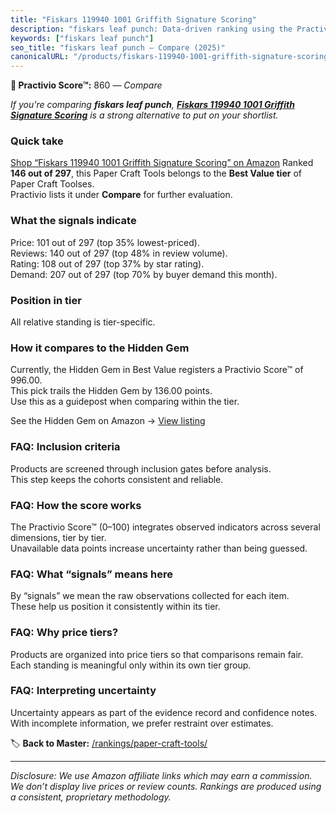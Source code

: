 ```yaml
---
title: "Fiskars 119940 1001 Griffith Signature Scoring"
description: "fiskars leaf punch: Data-driven ranking using the Practivio Score™. Positioned by quality, value, demand, findability, momentum."
keywords: ["fiskars leaf punch"]
seo_title: "fiskars leaf punch — Compare (2025)"
canonicalURL: "/products/fiskars-119940-1001-griffith-signature-scoring-B07DLQ6LXJ/"
---
```


**🛒 Practivio Score™:** 860 — _Compare_


*If you're comparing **fiskars leaf punch**, **[Fiskars 119940 1001 Griffith Signature Scoring](https://www.amazon.com/dp/B07DLQ6LXJ?tag=practivio-20)** is a strong alternative to put on your shortlist.*
### Quick take
[Shop “Fiskars 119940 1001 Griffith Signature Scoring” on Amazon](https://www.amazon.com/dp/B07DLQ6LXJ?tag=practivio-20)
Ranked **146 out of 297**, this Paper Craft Tools belongs to the **Best Value tier** of Paper Craft Toolses.  
Practivio lists it under **Compare** for further evaluation.

### What the signals indicate
Price: 101 out of 297 (top 35% lowest-priced).  
Reviews: 140 out of 297 (top 48% in review volume).  
Rating: 108 out of 297 (top 37% by star rating).  
Demand: 207 out of 297 (top 70% by buyer demand this month).

### Position in tier
All relative standing is tier-specific.

### How it compares to the Hidden Gem
Currently, the Hidden Gem in Best Value registers a Practivio Score™ of 996.00.  
This pick trails the Hidden Gem by 136.00 points.  
Use this as a guidepost when comparing within the tier.  

See the Hidden Gem on Amazon → [View listing](https://www.amazon.com/dp/B002YIP97K?tag=practivio-20)

### FAQ: Inclusion criteria
Products are screened through inclusion gates before analysis.  
This step keeps the cohorts consistent and reliable.

### FAQ: How the score works
The Practivio Score™ (0–100) integrates observed indicators across several dimensions, tier by tier.  
Unavailable data points increase uncertainty rather than being guessed.

### FAQ: What “signals” means here
By “signals” we mean the raw observations collected for each item.  
These help us position it consistently within its tier.

### FAQ: Why price tiers?
Products are organized into price tiers so that comparisons remain fair.  
Each standing is meaningful only within its own tier group.

### FAQ: Interpreting uncertainty
Uncertainty appears as part of the evidence record and confidence notes.  
With incomplete information, we prefer restraint over estimates.

<!-- Missing template for Compare/CompareWithinPriceClass -->


🏷️ **Back to Master:** [/rankings/paper-craft-tools/](/rankings/paper-craft-tools/)

---
_Disclosure: We use Amazon affiliate links which may earn a commission. We don’t display live prices or review counts. Rankings are produced using a consistent, proprietary methodology._
